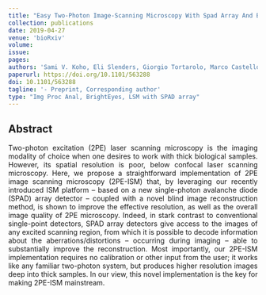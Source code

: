 ```yaml
---
title: "Easy Two-Photon Image-Scanning Microscopy With Spad Array And Blind Image Reconstruction"
collection: publications
date: 2019-04-27
venue: 'bioRxiv'
volume: 
issue: 
pages:
authors: 'Sami V. Koho, Eli Slenders, Giorgio Tortarolo, Marco Castello, Mauro Buttafava, Federica Villa, Elena Tcarenkova, Marcel Ameloot, Paolo Bianchini, Colin J.R. Sheppard, Albeto Diaspro, Alberto Tosi, Giuseppe Vicidomini'
paperurl: https://doi.org/10.1101/563288
doi: 10.1101/563288
tagline: '- Preprint, Corresponding author'
type: "Img Proc Anal, BrightEyes, LSM with SPAD array"
---
```


<h2> Abstract </h2>
<p align= "justify">
Two-photon excitation (2PE) laser scanning microscopy is the imaging modality of choice when one desires to work with thick biological samples. However, its spatial resolution is poor, below confocal laser scanning microscopy. Here, we propose a straightforward implementation of 2PE image scanning microscopy (2PE-ISM) that, by leveraging our recently introduced ISM platform – based on a new single-photon avalanche diode (SPAD) array detector – coupled with a novel blind image reconstruction method, is shown to improve the effective resolution, as well as the overall image quality of 2PE microscopy. Indeed, in stark contrast to conventional single-point detectors, SPAD array detectors give access to the images of any excited scanning region, from which it is possible to decode information about the aberrations/distortions – occurring during imaging – able to substantially improve the reconstruction. Most importantly, our 2PE-ISM implementation requires no calibration or other input from the user; it works like any familiar two-photon system, but produces higher resolution images deep into thick samples. In our view, this novel implementation is the key for making 2PE-ISM mainstream.
